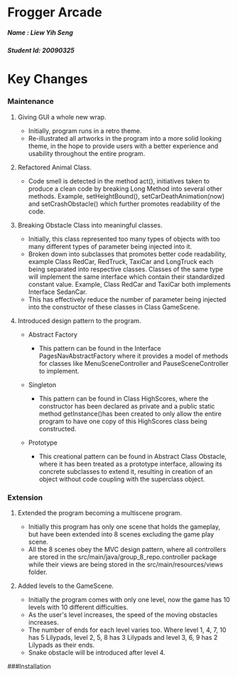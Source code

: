 
# Frogger Arcade
##### Name		: Liew Yih Seng 
##### Student Id: 20090325
 
 
# Key Changes

### Maintenance
1.	Giving GUI a whole new wrap.
	-	Initially, program runs in a retro theme.
	-	Re-illustrated all artworks in the program into
		a more solid looking theme, in the hope to provide users with a
		better experience and usability throughout the entire program.
			
2.	Refactored Animal Class.
	-	Code smell is detected in the method act(), initiatives taken
		to produce a clean code by breaking Long Method into several other
		methods. Example, setHeightBound(), setCarDeathAnimation(now) and setCrashObstacle() which further promotes readability of the code.

3.	Breaking Obstacle Class into meaningful classes.
	-	Initially, this class represented too many types of objects with too many
		different types of parameter being injected into it.
	-	Broken down into subclasses that promotes better code readability, example 
		Class RedCar, RedTruck, TaxiCar and LongTruck each being
		separated into respective classes. Classes of the same type will implement
		the same interface which contain their standardized constant value. Example, 
		Class RedCar and TaxiCar both implements Interface SedanCar.
	-	This has effectively reduce the number of parameter being injected into the
		constructor of these classes in Class GameScene.

4.	Introduced design pattern to the program.
	- 	Abstract Factory
		- 	This pattern can be found in the Interface PagesNavAbstractFactory where
				it provides a model of methods for classes like MenuSceneController and 
				PauseSceneController to implement.
				
	- 	Singleton
		- 	This pattern can be found in Class HighScores, where the constructor has 
				been declared as private and a public static method getInstance()has been 
				created to only allow the entire program to have one copy of this 
				HighScores class being constructed.
				
	- 	Prototype
		- 	This creational pattern can be found in Abstract Class Obstacle, where it 
				has been treated as a prototype interface, allowing its concrete subclasses
				to extend it, resulting in creation of an object without code coupling 
				with the superclass object.

### Extension
1.	Extended the program becoming a multiscene program.
	-	Initially this program has only one scene that holds the gameplay, 
		but have been extended into 8 scenes excluding the game play scene.
	-	All the 8 scenes obey the MVC design pattern, where all controllers are stored 
		in the src/main/java/group_8_repo.controller package while their views are
		being stored in the src/main/resources/views folder.

2.	Added levels to the GameScene.
	-	Initially the program comes with only one level, now the game has 10 levels 
		with 10 different difficulties.
	-	As the user's level increases, the speed of the moving obstacles increases.
	-	The number of ends for each level varies too. Where level 1, 4, 7, 10 has 
		5 Lilypads, level 2, 5, 8 has 3 Lilypads and level 3, 6, 9 has 2 Lilypads 
		as their ends.
	- 	Snake obstacle will be introduced after level 4.


###Installation



 
